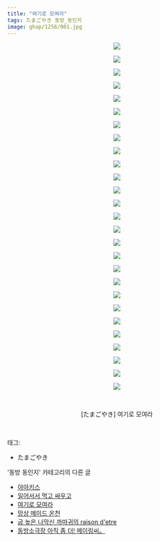 ```yaml
---
title: "여기로 모여라"
tags: たまごやき 동방_동인지
image: ghap/1256/001.jpg
---
```

<div class="article">
<p style="text-align: center; clear: none; float: none;"><img src="{{ site.nasurl }}/ghap/1256/001.jpg"/></p>
<p style="text-align: center; clear: none; float: none;"><img src="{{ site.nasurl }}/ghap/1256/002.jpg"/></p>
<p style="text-align: center; clear: none; float: none;"><img src="{{ site.nasurl }}/ghap/1256/003.jpg"/></p>
<p style="text-align: center; clear: none; float: none;"><img src="{{ site.nasurl }}/ghap/1256/004.jpg"/></p>
<p style="text-align: center; clear: none; float: none;"><img src="{{ site.nasurl }}/ghap/1256/005.jpg"/></p>
<p style="text-align: center; clear: none; float: none;"><img src="{{ site.nasurl }}/ghap/1256/006.jpg"/></p>
<p style="text-align: center; clear: none; float: none;"><img src="{{ site.nasurl }}/ghap/1256/007.jpg"/></p>
<p style="text-align: center; clear: none; float: none;"><img src="{{ site.nasurl }}/ghap/1256/008.jpg"/></p>
<p style="text-align: center; clear: none; float: none;"><img src="{{ site.nasurl }}/ghap/1256/009.jpg"/></p>
<p style="text-align: center; clear: none; float: none;"><img src="{{ site.nasurl }}/ghap/1256/010.jpg"/></p>
<p style="text-align: center; clear: none; float: none;"><img src="{{ site.nasurl }}/ghap/1256/011.jpg"/></p>
<p style="text-align: center; clear: none; float: none;"><img src="{{ site.nasurl }}/ghap/1256/012.jpg"/></p>
<p style="text-align: center; clear: none; float: none;"><img src="{{ site.nasurl }}/ghap/1256/013.jpg"/></p>
<p style="text-align: center; clear: none; float: none;"><img src="{{ site.nasurl }}/ghap/1256/014.jpg"/></p>
<p style="text-align: center; clear: none; float: none;"><img src="{{ site.nasurl }}/ghap/1256/015.jpg"/></p>
<p style="text-align: center; clear: none; float: none;"><img src="{{ site.nasurl }}/ghap/1256/016.jpg"/></p>
<p style="text-align: center; clear: none; float: none;"><img src="{{ site.nasurl }}/ghap/1256/017.jpg"/></p>
<p style="text-align: center; clear: none; float: none;"><img src="{{ site.nasurl }}/ghap/1256/018.jpg"/></p>
<p style="text-align: center; clear: none; float: none;"><img src="{{ site.nasurl }}/ghap/1256/019.jpg"/></p>
<p style="text-align: center; clear: none; float: none;"><img src="{{ site.nasurl }}/ghap/1256/020.jpg"/></p>
<p style="text-align: center; clear: none; float: none;"><img src="{{ site.nasurl }}/ghap/1256/021.jpg"/></p>
<p style="text-align: center; clear: none; float: none;"><img src="{{ site.nasurl }}/ghap/1256/022.jpg"/></p>
<p style="text-align: center; clear: none; float: none;"><img src="{{ site.nasurl }}/ghap/1256/023.jpg"/></p>
<p style="text-align: center; clear: none; float: none;"><img src="{{ site.nasurl }}/ghap/1256/024.jpg"/></p>
<p style="text-align: center; clear: none; float: none;"><img src="{{ site.nasurl }}/ghap/1256/025.jpg"/></p>
<p style="text-align: center; clear: none; float: none;"><img src="{{ site.nasurl }}/ghap/1256/026.jpg"/></p>
<p style="text-align: center; clear: none; float: none;"><img src="{{ site.nasurl }}/ghap/1256/027.jpg"/></p>
<p style="text-align: center; clear: none; float: none;"><br/></p>
<p style="text-align: center; clear: none; float: none;">[たまごやき] 여기로 모여라</p>
<p><br/></p>
</div><div class="tagTrail">
<p>태그: </p>
<ul>
<li>たまごやき</li>
</ul>
</div><div class="another">
<p>'동방 동인지' 카테고리의 다른 글</p>
<ul>
<li><a href="/2016-07-31-ghap_1259">야마키스</a></li>
<li><a href="/2016-07-31-ghap_1257">일어서서 먹고 싸우고</a></li>
<li><a href="/2016-07-31-ghap_1256">여기로 모여라</a></li>
<li><a href="/2016-07-31-ghap_1255">망상 메이드 온천</a></li>
<li><a href="/2016-07-31-ghap_1253">굽 높은 나막신 까마귀의 raison d'etre</a></li>
<li><a href="/2016-07-31-ghap_1252">동방소극장 아직 좀 더! 메이링씨。</a></li>
</ul>
</div><div class="cb_module cb_fluid">
<div class="cb_wrt cb_profile">
</div><!-- commentList close -->
</div>